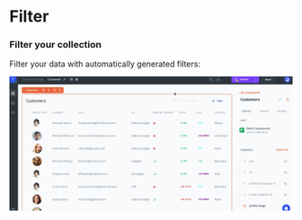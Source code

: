 # Filter

### Filter your collection

Filter your data with automatically generated filters:

![](../../.gitbook/assets/testgif26.gif)
